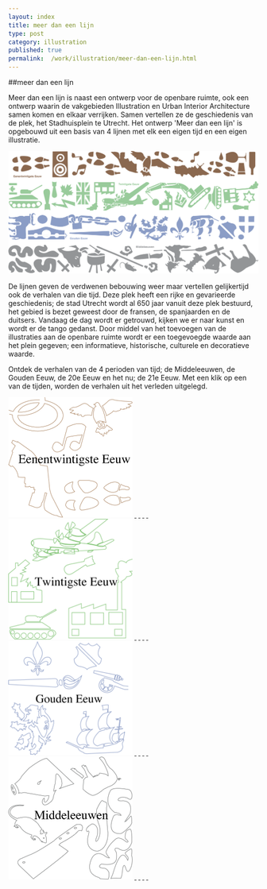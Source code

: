 ```yaml
---
layout: index
title: meer dan een lijn
type: post
category: illustration
published: true
permalink:  /work/illustration/meer-dan-een-lijn.html
---
```

##meer dan een lijn

Meer dan een lijn is naast een ontwerp voor de openbare ruimte, ook een ontwerp waarin de vakgebieden Illustration en Urban Interior Architecture samen komen en elkaar verrijken. Samen vertellen ze de geschiedenis van de plek, het Stadhuisplein te Utrecht. Het ontwerp 'Meer dan een lijn' is opgebouwd uit een basis van 4 lijnen met elk een eigen tijd en een eigen illustratie. 

<img src="/img/meerdaneenlijn/meerdaneenlijnen.jpg" width="580px" />

De lijnen geven de verdwenen bebouwing weer maar vertellen gelijkertijd ook de verhalen van die tijd. Deze plek heeft een rijke en gevarieerde geschiedenis; de stad Utrecht wordt al 650 jaar vanuit deze plek bestuurd, het gebied is bezet geweest door de fransen, de spanjaarden en de duitsers. Vandaag de dag wordt er getrouwd, kijken we er naar kunst en wordt er de tango gedanst. Door middel van het toevoegen van de illustraties aan de openbare ruimte wordt er een toegevoegde waarde aan het plein gegeven; een informatieve, historische, culturele en decoratieve waarde.

Ontdek de verhalen van de 4 perioden van tijd; de Middeleeuwen, de Gouden Eeuw, de 20e Eeuw en het nu; de 21e Eeuw. Met een klik op een van de tijden, worden de verhalen uit het verleden uitgelegd.

<div class="floatLeft">
<a href="/img/meerdaneenlijn/21eeuw/21-1.png" rel="lightbox[21eeuw]"><img src="/img/meerdaneenlijn/21eeuw/cover21.png" width="250px" /></a>
<a href="/img/meerdaneenlijn/21eeuw/21-2.png" rel="lightbox[21eeuw]">&nbsp;</a>
<a href="/img/meerdaneenlijn/21eeuw/21-3.png" rel="lightbox[21eeuw]">&nbsp;</a>
<a href="/img/meerdaneenlijn/21eeuw/21-4.png" rel="lightbox[21eeuw]">&nbsp;</a>
<a href="/img/meerdaneenlijn/21eeuw/21-5.png" rel="lightbox[21eeuw]">&nbsp;</a>
</div>

<div class="floatLeft">
<a href="/img/meerdaneenlijn/20eeuw/20-1.png" rel="lightbox[20eeuw]"><img src="/img/meerdaneenlijn/20eeuw/cover20.png" width="250px" /></a>
<a href="/img/meerdaneenlijn/20eeuw/20-2.png" rel="lightbox[20eeuw]">&nbsp;</a>
<a href="/img/meerdaneenlijn/20eeuw/20-3.png" rel="lightbox[20eeuw]">&nbsp;</a>
<a href="/img/meerdaneenlijn/20eeuw/20-4.png" rel="lightbox[20eeuw]">&nbsp;</a>
<a href="/img/meerdaneenlijn/20eeuw/20-5.png" rel="lightbox[20eeuw]">&nbsp;</a>
</div>


<div class="floatLeft">
<a href="/img/meerdaneenlijn/goudeneeuw/goud-1.png" rel="lightbox[gouden]"><img src="/img/meerdaneenlijn/goudeneeuw/cover-goud.png" width="250px" /></a>
<a href="/img/meerdaneenlijn/goudeneeuw/goud-2.png" rel="lightbox[gouden]">&nbsp;</a>
<a href="/img/meerdaneenlijn/goudeneeuw/goud-3.png" rel="lightbox[gouden]">&nbsp;</a>
<a href="/img/meerdaneenlijn/goudeneeuw/goud-4.png" rel="lightbox[gouden]">&nbsp;</a>
<a href="/img/meerdaneenlijn/goudeneeuw/goud-5.png" rel="lightbox[gouden]">&nbsp;</a>
</div>

<div class="floatLeft">
<a href="/img/meerdaneenlijn/middeleeuwen/middel-1.png" rel="lightbox[middel]"><img src="/img/meerdaneenlijn/middeleeuwen/covermiddel.png" width="250px" /></a>
<a href="/img/meerdaneenlijn/middeleeuwen/middel-2.png" rel="lightbox[middel]">&nbsp;</a>
<a href="/img/meerdaneenlijn/middeleeuwen/middel-3.png" rel="lightbox[middel]">&nbsp;</a>
<a href="/img/meerdaneenlijn/middeleeuwen/middel-4.png" rel="lightbox[middel]">&nbsp;</a>
<a href="/img/meerdaneenlijn/middeleeuwen/middel-5.png" rel="lightbox[middel]">&nbsp;</a>
</div>
